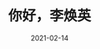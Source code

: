 ---
layout: page
title: 你好，李焕英
description: >
  好有新意、好有心意的电影，有泪有笑的剧情，直到结尾那段跑车镜头看得我眼泪狂飞。“我这一辈子过得挺幸福的，怎么就没人相信呢。”想重温了。
category: 电影
img: assets/img/movie/2021/你好-李焕英.webp
star: 6
date: 2021-02-14
---
